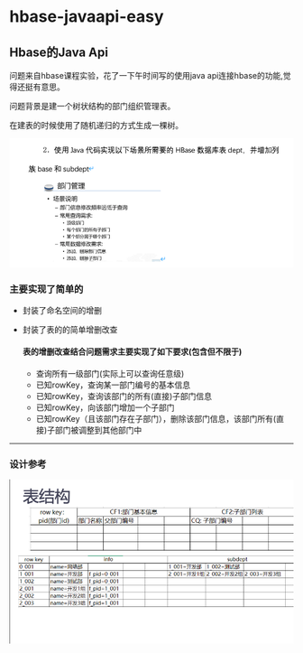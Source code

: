 # hbase-javaapi-easy
## Hbase的Java Api
问题来自hbase课程实验，花了一下午时间写的使用java api连接hbase的功能,觉得还挺有意思。

问题背景是建一个树状结构的部门组织管理表。

在建表的时候使用了随机递归的方式生成一棵树。

![](1.png)







### 主要实现了简单的

+ 封装了命名空间的增删

+ 封装了表的的简单增删改查

  #### 表的增删改查结合问题需求主要实现了如下要求(包含但不限于)

  + 查询所有一级部门(实际上可以查询任意级)
  + 已知rowKey，查询某一部门编号的基本信息
  + 已知rowKey，查询该部门的所有(直接)子部门信息
  + 已知rowKey，向该部门增加一个子部门
  + 已知rowKey（且该部门存在子部门），删除该部门信息，该部门所有(直接)子部门被调整到其他部门中

---



### 设计参考

![](2.png)

